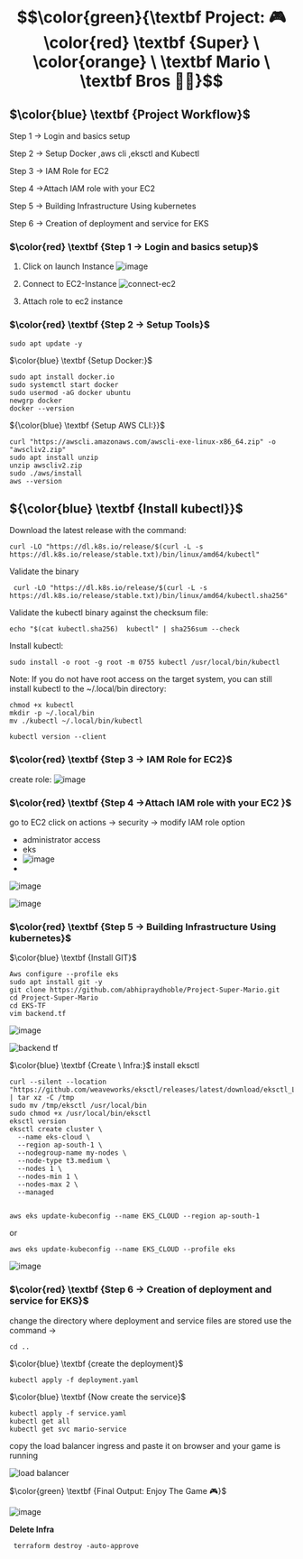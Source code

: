 # $$\color{green}{\textbf Project: 🎮 \color{red} \textbf {Super} \ \color{orange} \ \textbf Mario  \ \textbf Bros 🍄🐢}$$

##  $\color{blue} \textbf {Project  Workflow}$
Step 1 → Login and basics setup

Step 2 → Setup Docker  ,aws cli ,eksctl and Kubectl

Step 3 → IAM Role for EC2

Step 4 →Attach IAM role with your EC2

Step 5 → Building Infrastructure Using kubernetes

Step 6 → Creation of deployment and service for EKS



### $\color{red} \textbf {Step 1 → Login  and  basics  setup}$
1. Click on launch Instance
   ![image](https://github.com/user-attachments/assets/794b1845-a829-47bd-9176-1ae38d742f94)

3. Connect to EC2-Instance
   ![connect-ec2](https://github.com/abhipraydhoble/Project-Super-Mario/assets/122669982/9d518e77-6f65-4153-acfc-790a6eaf669a)

   
5. Attach role to ec2 instance

### $\color{red} \textbf {Step 2 → Setup  Tools}$

````
sudo apt update -y
````
$\color{blue} \textbf {Setup  Docker:}$
````
sudo apt install docker.io
sudo systemctl start docker
sudo usermod -aG docker ubuntu
newgrp docker
docker --version
````
${\color{blue} \textbf {Setup  AWS CLI:}}$
````
curl "https://awscli.amazonaws.com/awscli-exe-linux-x86_64.zip" -o "awscliv2.zip"
sudo apt install unzip 
unzip awscliv2.zip
sudo ./aws/install
aws --version

````

## ${\color{blue} \textbf {Install kubectl}}$
Download the latest release with the command:
````
curl -LO "https://dl.k8s.io/release/$(curl -L -s https://dl.k8s.io/release/stable.txt)/bin/linux/amd64/kubectl"
````
Validate the binary 
````
 curl -LO "https://dl.k8s.io/release/$(curl -L -s https://dl.k8s.io/release/stable.txt)/bin/linux/amd64/kubectl.sha256"
````
Validate the kubectl binary against the checksum file:
````
echo "$(cat kubectl.sha256)  kubectl" | sha256sum --check
````
Install kubectl:
````
sudo install -o root -g root -m 0755 kubectl /usr/local/bin/kubectl
````
Note:
If you do not have root access on the target system, you can still install kubectl to the ~/.local/bin directory:
````
chmod +x kubectl
mkdir -p ~/.local/bin
mv ./kubectl ~/.local/bin/kubectl
````
````
kubectl version --client
````
### $\color{red} \textbf {Step 3 → IAM  Role  for  EC2}$
create role:
![image](https://github.com/user-attachments/assets/5c4906c1-e350-4217-84f1-a1804f5f6dc0)

### $\color{red} \textbf {Step 4 →Attach  IAM  role  with your  EC2 }$
go to EC2 
click on actions → security → modify IAM role option
- administrator access
- eks
- ![image](https://github.com/user-attachments/assets/9c0b0e0d-e10d-41de-9082-d5fc892507c1)
- 
![image](https://github.com/user-attachments/assets/32493103-3fdc-476e-88fe-884368755013)

![image](https://github.com/user-attachments/assets/26bbd3cd-afdd-4f88-b389-552c7988d089)


### $\color{red} \textbf {Step 5 → Building Infrastructure  Using  kubernetes}$
$\color{blue} \textbf {Install  GIT}$
````
Aws configure --profile eks
sudo apt install git -y
git clone https://github.com/abhipraydhoble/Project-Super-Mario.git
cd Project-Super-Mario
cd EKS-TF
vim backend.tf
````
![image](https://github.com/user-attachments/assets/b8c28652-cc33-4d60-8cf6-ed1ae7002807)

![backend tf](https://github.com/abhipraydhoble/Project-Super-Mario/assets/122669982/6b9e648f-2f13-41e8-a66b-6b6e6e0a63de)

$\color{blue} \textbf {Create \ Infra:}$ install eksctl 
````
curl --silent --location "https://github.com/weaveworks/eksctl/releases/latest/download/eksctl_Linux_amd64.tar.gz" | tar xz -C /tmp
sudo mv /tmp/eksctl /usr/local/bin
sudo chmod +x /usr/local/bin/eksctl
eksctl version
eksctl create cluster \
  --name eks-cloud \
  --region ap-south-1 \
  --nodegroup-name my-nodes \
  --node-type t3.medium \
  --nodes 1 \
  --nodes-min 1 \
  --nodes-max 2 \
  --managed


aws eks update-kubeconfig --name EKS_CLOUD --region ap-south-1
````
or
````
aws eks update-kubeconfig --name EKS_CLOUD --profile eks
````
![image](https://github.com/user-attachments/assets/acedc26f-f4c4-4c11-b4b1-d452ab253e54)


### $\color{red} \textbf {Step 6 → Creation  of  deployment  and service  for  EKS}$
change the directory where deployment and service files are stored use the command →
````
cd ..
````
$\color{blue} \textbf {create  the  deployment}$
````
kubectl apply -f deployment.yaml
````
$\color{blue} \textbf {Now create  the service}$
````
kubectl apply -f service.yaml
kubectl get all
kubectl get svc mario-service
````
copy the load balancer ingress and paste it on browser and your game is running

![load balancer](https://github.com/abhipraydhoble/Project-Super-Mario/assets/122669982/d085951d-3398-44ad-b9cd-05c561b74664)



$\color{green} \textbf {Final Output: Enjoy The Game 🎮}$

![image](https://github.com/user-attachments/assets/987361f7-2eaf-4a95-90e2-3c590c9837aa)

**Delete Infra**
````
 terraform destroy -auto-approve
````

